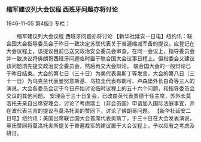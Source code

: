 ### 缩军建议列大会议程  西班牙问题亦将讨论

1946-11-05
第4版()
专栏：

　　缩军建议列大会议程
    西班牙问题亦将讨论
    【新华社延安一日电】纽约讯：联合国大会指导委员会于昨日一致决定苏联代表关于普遍缩减军备的提议，应登记在大会议程上，该提议目前已送交政治安全委员会审查。在同一会议上，指导委员会并一致决议将佛朗哥西班牙问题临时置于联合国大会议事日程上。但指委会又建议该问题须先提交政治安全委员会，然后再交大会辩论。
    联合国大会的一般辩论已于昨日结束。大会的第七日（三十日）为美代表奥斯丁等发言，大会的第八日（三十一日）为乌克兰代表曼努意斯基、乌拉圭代表布朗可、卢森堡外长白奇等三人的演说。大会各委员会定于今日开始讨论临时议程上的五十六个问题，和指导委员会交议的其他问题。
    安理会于三十日复会，已改由英代表贾德干任主席，苏外长莫洛托夫亲自出席安理会，讨论了考虑瑞士（非会员国）申请加入国际法庭事宜，并在波代表兰吉的提议与莫洛托夫的赞同下，讨论了佛朗哥问题。
    【新华社延安二日电】纽约讯：美国出席联合国大会首席代表奥斯丁，于三十日在大会发表演说，奥氏赞同将莫洛托夫所提关于普遍裁军的建议置于大会议程上，予以应有之考虑及研讨。
